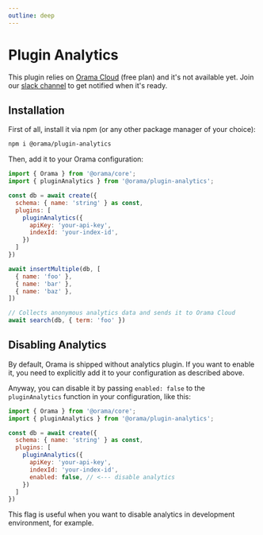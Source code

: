 ```yaml
---
outline: deep
---
```


# Plugin Analytics

This plugin relies on [Orama Cloud](https://cloud.oramasearch.com) (free plan) and it's not available yet. Join our [slack channel](https://orama.to/slack) to get notified when it's ready.


## Installation

First of all, install it via npm (or any other package manager of your choice):

```sh
npm i @orama/plugin-analytics
```

Then, add it to your Orama configuration:

```js
import { Orama } from '@orama/core';
import { pluginAnalytics } from '@orama/plugin-analytics';

const db = await create({
  schema: { name: 'string' } as const,
  plugins: [
    pluginAnalytics({
      apiKey: 'your-api-key',
      indexId: 'your-index-id',
    })
  ]
})

await insertMultiple(db, [
  { name: 'foo' },
  { name: 'bar' },
  { name: 'baz' },
])

// Collects anonymous analytics data and sends it to Orama Cloud
await search(db, { term: 'foo' })
```

## Disabling Analytics

By default, Orama is shipped without analytics plugin. If you want to enable it, you need to explicitly add it to your configuration as described above.

Anyway, you can disable it by passing `enabled: false` to the `pluginAnalytics` function in your configuration, like this:

```js
import { Orama } from '@orama/core';
import { pluginAnalytics } from '@orama/plugin-analytics';

const db = await create({
  schema: { name: 'string' } as const,
  plugins: [
    pluginAnalytics({
      apiKey: 'your-api-key',
      indexId: 'your-index-id',
      enabled: false, // <--- disable analytics
    })
  ]
})
```

This flag is useful when you want to disable analytics in development environment, for example.

